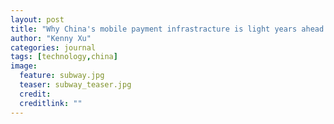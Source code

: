```yaml
---
layout: post
title: "Why China's mobile payment infrastracture is light years ahead of the U.S."
author: "Kenny Xu"
categories: journal
tags: [technology,china]
image:
  feature: subway.jpg
  teaser: subway_teaser.jpg
  credit:
  creditlink: ""
---
```

